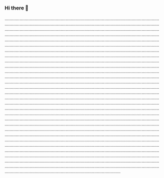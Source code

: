 ### Hi there 👋

.........................................................................................................................................................................................................................................................................................................................................................................................................................................................................................................................................................................................................................................................................................................................................................................................................................................................................................................................................................................................................................................................................................................................................................................................................................................................................................................................................................................................................................................................................................................................................................................................................................................................................................................................................................................................................................................................................................................................................................................................................................................................................................................................................................................................................................................................................................................................................................................................................................................................................................................................................................................................................................................................................................................................................................................................................................................................................................................................................................................................................................................................................................................................................................................................................................................................................................................................................................................................................................................................................................................................................................................................................................................................................................................................................................................................................................................